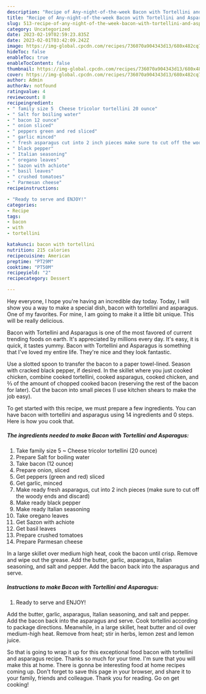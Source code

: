 ```yaml
---
description: "Recipe of Any-night-of-the-week Bacon with Tortellini and Asparagus"
title: "Recipe of Any-night-of-the-week Bacon with Tortellini and Asparagus"
slug: 513-recipe-of-any-night-of-the-week-bacon-with-tortellini-and-asparagus
category: Uncategorized
date: 2023-02-19T02:59:23.835Z
date: 2023-02-01T03:42:09.242Z
image: https://img-global.cpcdn.com/recipes/736070a904343d13/680x482cq70/bacon-with-tortellini-and-asparagus-recipe-main-photo.jpg
hideToc: false
enableToc: true
enableTocContent: false
thumbnail: https://img-global.cpcdn.com/recipes/736070a904343d13/680x482cq70/bacon-with-tortellini-and-asparagus-recipe-main-photo.jpg
cover: https://img-global.cpcdn.com/recipes/736070a904343d13/680x482cq70/bacon-with-tortellini-and-asparagus-recipe-main-photo.jpg
author: Admin
authorAv: notfound
ratingvalue: 4
reviewcount: 8
recipeingredient:
- " family size 5  Cheese tricolor tortellini 20 ounce"
- " Salt for boiling water"
- " bacon 12 ounce"
- " onion sliced"
- " peppers green and red sliced"
- " garlic minced"
- " fresh asparagus cut into 2 inch pieces make sure to cut off the woody ends and discard"
- " black pepper"
- " Italian seasoning"
- " oregano leaves"
- " Sazon with achiote"
- " basil leaves"
- " crushed tomatoes"
- " Parmesan cheese"
recipeinstructions:

- "Ready to serve and ENJOY!"
categories:
- Recipe
tags:
- bacon
- with
- tortellini

katakunci: bacon with tortellini 
nutrition: 215 calories
recipecuisine: American
preptime: "PT29M"
cooktime: "PT50M"
recipeyield: "2"
recipecategory: Dessert

---
```



Hey everyone, I hope you're having an incredible day today. Today, I will show you a way to make a special dish, bacon with tortellini and asparagus. One of my favorites. For mine, I am going to make it a little bit unique. This will be really delicious.

Bacon with Tortellini and Asparagus is one of the most favored of current trending foods on earth. It's appreciated by millions every day. It's easy, it is quick, it tastes yummy. Bacon with Tortellini and Asparagus is something that I've loved my entire life. They're nice and they look fantastic.

Use a slotted spoon to transfer the bacon to a paper towel-lined. Season with cracked black pepper, if desired. In the skillet where you just cooked chicken, combine cooked tortellini, cooked asparagus, cooked chicken, and ⅔ of the amount of chopped cooked bacon (reserving the rest of the bacon for later). Cut the bacon into small pieces (I use kitchen shears to make the job easy).


To get started with this recipe, we must prepare a few ingredients. You can have bacon with tortellini and asparagus using 14 ingredients and 0 steps. Here is how you cook that.

<!--inarticleads1-->

##### The ingredients needed to make Bacon with Tortellini and Asparagus:

1. Take  family size 5 ~ Cheese tricolor tortellini (20 ounce)
1. Prepare  Salt for boiling water
1. Take  bacon (12 ounce)
1. Prepare  onion, sliced
1. Get  peppers (green and red) sliced
1. Get  garlic, minced
1. Make ready  fresh asparagus, cut into 2 inch pieces (make sure to cut off the woody ends and discard)
1. Make ready  black pepper
1. Make ready  Italian seasoning
1. Take  oregano leaves
1. Get  Sazon with achiote
1. Get  basil leaves
1. Prepare  crushed tomatoes
1. Prepare  Parmesan cheese


In a large skillet over medium high heat, cook the bacon until crisp. Remove and wipe out the grease. Add the butter, garlic, asparagus, Italian seasoning, and salt and pepper. Add the bacon back into the asparagus and serve. 

<!--inarticleads2-->

##### Instructions to make Bacon with Tortellini and Asparagus:


1. Ready to serve and ENJOY!

Add the butter, garlic, asparagus, Italian seasoning, and salt and pepper. Add the bacon back into the asparagus and serve. Cook tortellini according to package directions. Meanwhile, in a large skillet, heat butter and oil over medium-high heat. Remove from heat; stir in herbs, lemon zest and lemon juice. 

So that is going to wrap it up for this exceptional food bacon with tortellini and asparagus recipe. Thanks so much for your time. I'm sure that you will make this at home. There is gonna be interesting food at home recipes coming up. Don't forget to save this page in your browser, and share it to your family, friends and colleague. Thank you for reading. Go on get cooking!
